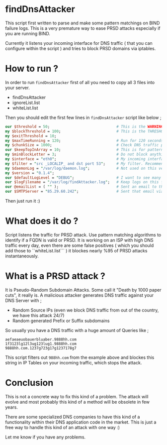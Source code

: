 # findDnsAttacker

This script first written to parse and make some pattern matchings on BIND failure logs. This is a very premature way to ease PRSD attacks especially if you are running BIND.

Currently it listens your incoming interface for DNS traffic ( that you can configure within the script ) and tries to block PRSD domains via iptables.

# How to run ?

In order to run `findDnsAttacker` first of all you need to copy all 3 files into your server.

* findDnsAttacker
* ignoreList.list
* whiteList.list

Then you should edit the first few lines in ```findDnsAttacker``` script like below ;

``` perl
our $threshold = 50;                              # This is the WARNING threshold 
my $blockThreshold = 100;                         # This is the THRESHOLD where a domain get blocked
my $exitThreshold = 10;
my $maxTimeRunning = 120;                         # Run for 120 seconds then exit. 
my $chunkSize = 1000;                             # Check DNS traffic per 1000 queries
our $keepTopInArray = 10;                         # This is for pattern matching algorithm. Recommended not to change :)
my $minBlockLetter = 3;                           # Do not block anything less than 3 letters. 
my $interface = "eth0";                           # My incoming interface
my $filter = "src _LOCALIP_ and dst port 53";     # My filter. Recommended not to change :)
my $daemonLog = "/var/log/daemon.log";            # Not used on this version.
my $version = "0.1.4";              
our $defaultLogLevel = "DEBUG";                   # I want to see many stuff :)
our $logFilename = "/var/log/findAttacker.log";   # Keep logs on this file
our @emailList = ( "" );                          # Sent an email to this addresses, if I block anything
our $SMTPServer = "85.29.60.242";                 # Sent that email via this SMTP server. You should have relay on this server.
```

Then just run it :)

# What does it do ?

Script listens the traffic for PRSD attack. Use pattern matching algorithms to identify if a FQDN is valid or PRSD. It is working on an ISP with high DNS traffic every day, even there are some false positives ( which you should add those to ``whiteList.list``` ) it blockes nearly %95 of PRSD attacks instantaneously.

# What is a PRSD attack ?

It is Pseudo-Random Subdomain Attacks. Some call it "Death by 1000 paper cuts", it really is. A malicious attacker generates DNS traffic against your DNS Server with ;

* Random Source IPs (even we block DNS traffic from out of the country, we have this attack 24/7)
* Random generated Prefix or Suffix subdomains

So usually you have a DNS traffic with a huge amount of Queries like ;
```
aefaeaeuobauerbluaber.9888hh.com
1f3123lg12l3ug123lug1.9888hh.com
9888hh.com.1237g723g17g1237178g7
```

This script filters out ```988hh.com``` from the example above and blockes this string in IP Tables on your incoming traffic, which stops the attack.

# Conclusion

This is not a concrete way to fix this kind of a problem. The attack will evolve and most probably this kind of a method will be obsolete in few years.

There are some specialized DNS companies to have this kind of a functionality within their DNS application code in the market. This is just a free way to handle this kind of an attack with one way :)

Let me know if you have any problems.

